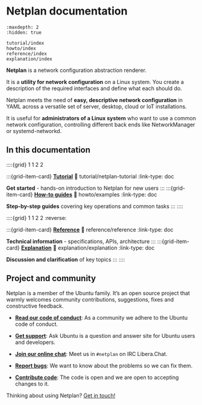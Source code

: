 # Netplan documentation

```{toctree}
:maxdepth: 2
:hidden: true

tutorial/index
howto/index
reference/index
explanation/index
```

**Netplan** is a network configuration abstraction renderer.

It is a **utility for network configuration** on a Linux system. You create a
description of the required interfaces and define what each should do.

Netplan meets the need of **easy, descriptive network configuration** in YAML
across a versatile set of server, desktop, cloud or IoT installations.

It is useful for **administrators of a Linux system** who want to use a common
network configuration, controlling different back ends like NetworkManager or
systemd-networkd.

## In this documentation

::::{grid} 1 1 2 2

:::{grid-item-card} **[Tutorial](tutorial/netplan-tutorial)**
:link: tutorial/netplan-tutorial
:link-type: doc

**Get started** - hands-on introduction to Netplan for new users
:::
:::{grid-item-card} **[How-to guides](howto/examples)**
:link: howto/examples
:link-type: doc

**Step-by-step guides** covering key operations and common tasks
:::
::::

::::{grid} 1 1 2 2
:reverse:

:::{grid-item-card} **[Reference](reference/reference)**
:link: reference/reference
:link-type: doc

**Technical information** - specifications, APIs, architecture
:::
:::{grid-item-card} **[Explanation](explanation/explanation)**
:link: explanation/explanation
:link-type: doc

**Discussion and clarification** of key topics
:::
::::

## Project and community

Netplan is a member of the Ubuntu family. It’s an open source project that
warmly welcomes community contributions, suggestions, fixes and constructive
feedback.

* **[Read our code of conduct](https://ubuntu.com/community/ethos/code-of-conduct)**:
As a community we adhere to the Ubuntu code of conduct.

* **[Get support](https://askubuntu.com/questions/tagged/netplan)**:
Ask Ubuntu is a question and answer site for Ubuntu users and developers.

* **[Join our online chat](https://web.libera.chat/gamja/?channels=%23netplan)**:
Meet us in `#netplan` on IRC Libera.Chat.

* **[Report bugs](https://bugs.launchpad.net/netplan/+filebug)**:
We want to know about the problems so we can fix them.

* **[Contribute code](https://github.com/canonical/netplan)**:
The code is open and we are open to accepting changes to it.

Thinking about using Netplan? [Get in touch!](https://netplan.io)
